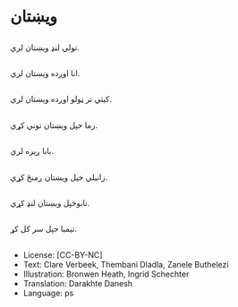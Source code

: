 # ویښتان

##
تولي لنډ ویښتان لري.

##
انا اوږده ویښتان لري.

##
کیثي تر ټولو اوږده ویښتان لري.

##
زما خپل ویښتان توني کړي.

##
بابا ږیره لري.

##
زانیلي خپل ویښتان ږمنځ کړي.

##
تابوخپل ویښتان لنډ کړي.

##
تیمبا خپل سر کل کړ.

##
* License: [CC-BY-NC]
* Text: Clare Verbeek, Thembani Dladla, Zanele Buthelezi
* Illustration: Bronwen Heath, Ingrid Schechter
* Translation: Darakhte Danesh
* Language: ps
